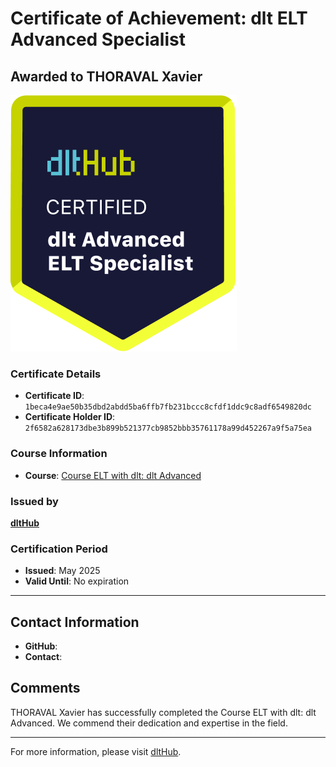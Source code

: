 
# Certificate of Achievement: dlt ELT Advanced Specialist

## Awarded to **THORAVAL Xavier**

![Course Image](../badges/advanced_etl_specialist.png)

### Certificate Details
- **Certificate ID**: `1beca4e9ae50b35dbd2abdd5ba6ffb7fb231bccc8cfdf1ddc9c8adf6549820dc`
- **Certificate Holder ID**: `2f6582a628173dbe3b899b521377cb9852bbb35761178a99d452267a9f5a75ea`

### Course Information
- **Course**: [Course ELT with dlt: dlt Advanced](https://github.com/dlt-hub/dlthub-education/tree/main/courses/dlt_advanced_2025)

### Issued by
[**dltHub**](https://dlthub.com/) 

### Certification Period
- **Issued**: May 2025
- **Valid Until**: No expiration

---

## Contact Information
- **GitHub**: 
- **Contact**: 

## Comments
THORAVAL Xavier has successfully completed the Course ELT with dlt: dlt Advanced. We commend their dedication and expertise in the field.

---

For more information, please visit [dltHub](https://dlthub.com/).
    